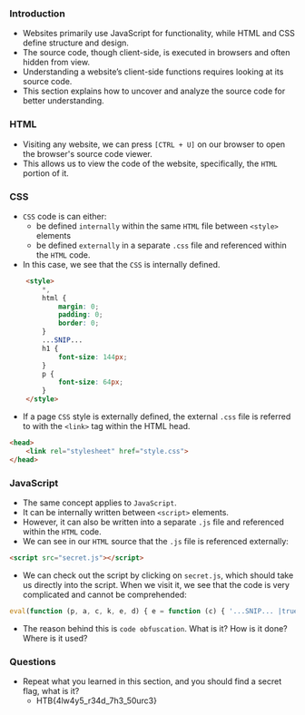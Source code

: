 ### Introduction
- Websites primarily use JavaScript for functionality, while HTML and CSS define structure and design.
- The source code, though client-side, is executed in browsers and often hidden from view.
- Understanding a website’s client-side functions requires looking at its source code.
- This section explains how to uncover and analyze the source code for better understanding.

### HTML
- Visiting any website, we can press `[CTRL + U]` on our browser to open the browser's source code viewer.
- This allows us to view the code of the website, specifically, the `HTML` portion of it.

### CSS
- `CSS` code is can either:
	- be defined `internally` within the same `HTML` file between `<style>` elements
	- be defined `externally` in a separate `.css` file and referenced within the `HTML` code.
- In this case, we see that the `CSS` is internally defined.
```html
    <style>
        *,
        html {
            margin: 0;
            padding: 0;
            border: 0;
        }
        ...SNIP...
        h1 {
            font-size: 144px;
        }
        p {
            font-size: 64px;
        }
    </style>
```
- If a page `CSS` style is externally defined, the external `.css` file is referred to with the `<link>` tag within the HTML head.
```html
<head>
    <link rel="stylesheet" href="style.css">
</head>
```


### JavaScript
- The same concept applies to `JavaScript`. 
- It can be internally written between `<script>` elements.
- However, it can also be written into a separate `.js` file and referenced within the `HTML` code.
- We can see in our `HTML` source that the `.js` file is referenced externally:
```html
<script src="secret.js"></script>
```
- We can check out the script by clicking on `secret.js`, which should take us directly into the script. When we visit it, we see that the code is very complicated and cannot be comprehended:
```javascript
eval(function (p, a, c, k, e, d) { e = function (c) { '...SNIP... |true|function'.split('|'), 0, {}))
```
- The reason behind this is `code obfuscation`. What is it? How is it done? Where is it used?


### Questions
- Repeat what you learned in this section, and you should find a secret flag, what is it?
	- HTB{4lw4y5_r34d_7h3_50urc3}